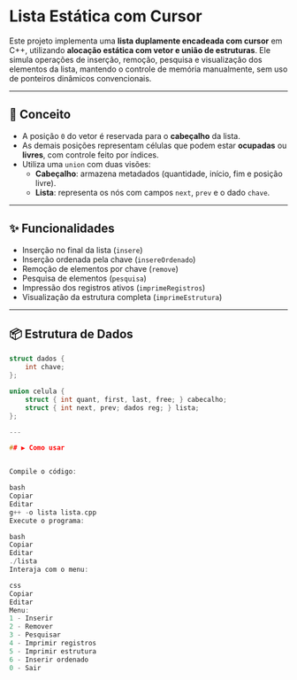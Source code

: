# Lista Estática com Cursor

Este projeto implementa uma **lista duplamente encadeada com cursor** em C++, utilizando **alocação estática com vetor e união de estruturas**. Ele simula operações de inserção, remoção, pesquisa e visualização dos elementos da lista, mantendo o controle de memória manualmente, sem uso de ponteiros dinâmicos convencionais.

---

## 🧠 Conceito

- A posição `0` do vetor é reservada para o **cabeçalho** da lista.
- As demais posições representam células que podem estar **ocupadas** ou **livres**, com controle feito por índices.
- Utiliza uma `union` com duas visões:
  - **Cabeçalho**: armazena metadados (quantidade, início, fim e posição livre).
  - **Lista**: representa os nós com campos `next`, `prev` e o dado `chave`.

---

## ✨ Funcionalidades

- Inserção no final da lista (`insere`)
- Inserção ordenada pela chave (`insereOrdenado`)
- Remoção de elementos por chave (`remove`)
- Pesquisa de elementos (`pesquisa`)
- Impressão dos registros ativos (`imprimeRegistros`)
- Visualização da estrutura completa (`imprimeEstrutura`)

---

## 📦 Estrutura de Dados

```cpp
struct dados {
    int chave;
};

union celula {
    struct { int quant, first, last, free; } cabecalho;
    struct { int next, prev; dados reg; } lista;
};

---

## ▶️ Como usar


Compile o código:

bash
Copiar
Editar
g++ -o lista lista.cpp
Execute o programa:

bash
Copiar
Editar
./lista
Interaja com o menu:

css
Copiar
Editar
Menu:
1 - Inserir
2 - Remover
3 - Pesquisar
4 - Imprimir registros
5 - Imprimir estrutura
6 - Inserir ordenado
0 - Sair
